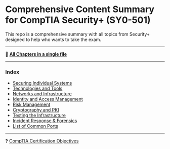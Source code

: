 # Comprehensive Content Summary for CompTIA Security+ (SY0-501) 
This repo is a comprehensive summary with all topics from Security+ designed to help who wants to take the exam.
***
📓 [**All Chapters in a single file**](https://github.com/Samsar4/SecurityPlus-ExamNotes/blob/master/All-Chapters.md)
***
### **Index**
* [Securing Individual Systems](https://github.com/Samsar4/SecurityPlus-ExamNotes/blob/master/1-Securing-Individual-Systems.md)
* [Technologies and Tools](https://github.com/Samsar4/SecurityPlus-ExamNotes/blob/master/2-Tools.md)
* [Networks and Infrastructure](https://github.com/Samsar4/SecurityPlus-ExamNotes/blob/master/3-Networks-and-Infrastructure.md)
* [Identity and Access Management](https://github.com/Samsar4/SecurityPlus-ExamNotes/blob/master/4-Identity-and-Access-Management.md)
* [Risk Management](https://github.com/Samsar4/SecurityPlus-ExamNotes/blob/master/5-Risk-Management.md)
* [Cryptography and PKI](https://github.com/Samsar4/SecurityPlus-ExamNotes/blob/master/6-Cryptography-and-PKI.md)
* [Testing the Infrastructure](https://github.com/Samsar4/SecurityPlus-ExamNotes/blob/master/7-Testing-the-Infrastructure.md)
* [Incident Response & Forensics](https://github.com/Samsar4/SecurityPlus-Content-Summary/blob/master/8-Incident-Response-and-Forensics.md)
* [List of Common Ports](https://github.com/Samsar4/SecurityPlus-ExamNotes/blob/master/0-Ports.md)

***
❓ [CompTIA Certification Objectives](https://www.comptia.jp/pdf/Security%2B%20SY0-501%20Exam%20Objectives.pdf)
